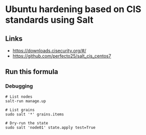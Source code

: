 # Ubuntu hardening based on CIS standards using Salt
## Links
- https://downloads.cisecurity.org/#/
- https://github.com/perfecto25/salt_cis_centos7

## Run this formula
### Debugging
```shell
# List nodes
salt-run manage.up

# List grains
sudo salt '*' grains.items

# Dry-run the state
sudo salt 'node01' state.apply test=True
```
